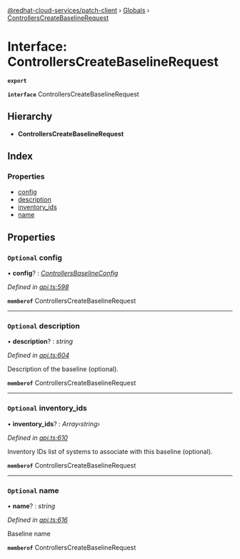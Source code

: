 [@redhat-cloud-services/patch-client](../README.md) › [Globals](../globals.md) › [ControllersCreateBaselineRequest](controllerscreatebaselinerequest.md)

# Interface: ControllersCreateBaselineRequest

**`export`** 

**`interface`** ControllersCreateBaselineRequest

## Hierarchy

* **ControllersCreateBaselineRequest**

## Index

### Properties

* [config](controllerscreatebaselinerequest.md#optional-config)
* [description](controllerscreatebaselinerequest.md#optional-description)
* [inventory_ids](controllerscreatebaselinerequest.md#optional-inventory_ids)
* [name](controllerscreatebaselinerequest.md#optional-name)

## Properties

### `Optional` config

• **config**? : *[ControllersBaselineConfig](controllersbaselineconfig.md)*

*Defined in [api.ts:598](https://github.com/RedHatInsights/javascript-clients/blob/22e0c417/packages/patch/api.ts#L598)*

**`memberof`** ControllersCreateBaselineRequest

___

### `Optional` description

• **description**? : *string*

*Defined in [api.ts:604](https://github.com/RedHatInsights/javascript-clients/blob/22e0c417/packages/patch/api.ts#L604)*

Description of the baseline (optional).

**`memberof`** ControllersCreateBaselineRequest

___

### `Optional` inventory_ids

• **inventory_ids**? : *Array‹string›*

*Defined in [api.ts:610](https://github.com/RedHatInsights/javascript-clients/blob/22e0c417/packages/patch/api.ts#L610)*

Inventory IDs list of systems to associate with this baseline (optional).

**`memberof`** ControllersCreateBaselineRequest

___

### `Optional` name

• **name**? : *string*

*Defined in [api.ts:616](https://github.com/RedHatInsights/javascript-clients/blob/22e0c417/packages/patch/api.ts#L616)*

Baseline name

**`memberof`** ControllersCreateBaselineRequest

